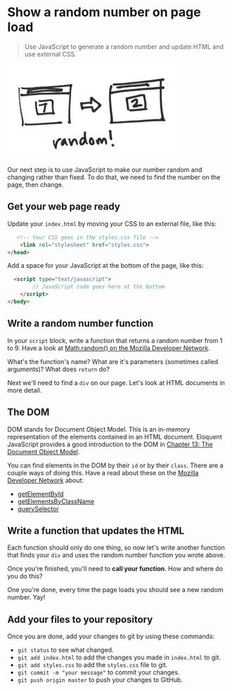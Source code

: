 # Show a random number on page load

> Use JavaScript to generate a random number and update HTML and use external CSS.

![](./img/2.jpg)

Our next step is to use JavaScript to make our number random and changing rather than fixed. To do that, we need to find the number on the page, then change.

## Get your web page ready

Update your `index.html` by moving your CSS to an external file, like this:

```html
   <!-- Your CSS goes in the styles.css file -->
	<link rel="stylesheet" href="styles.css">
</head>
```

Add a space for your JavaScript at the bottom of the page, like this:

```html
  <script type="text/javascript">
		// JavaScript code goes here at the bottom
	</script>
</body>
```

## Write a random number function

In your `script` block, write a function that returns a random number from 1 to 9. Have a look at [Math.random() on the Mozilla Developer Network](https://developer.mozilla.org/en-US/docs/Web/JavaScript/Reference/Global_Objects/Math/random).

What's the function's name? What are it's parameters (sometimes called arguments)? What does `return` do?

Next we'll need to find a `div` on our page. Let's look at HTML documents in more detail.

## The DOM

DOM stands for Document Object Model. This is an in-memory representation of the elements contained in an HTML document. Eloquent JavaScript provides a good introduction to the DOM in [Chapter 13: The Document Object Model](http://eloquentjavascript.net/13_dom.html).

You can find elements in the DOM by their `id` or by their `class`. There are a couple ways of doing this. Have a read about these on the [Mozilla Developer Network](https://developer.mozilla.org/en-US/) about:

* [getElementById](https://developer.mozilla.org/en-US/docs/Web/API/Document/getElementById)
* [getElementsByClassName](https://developer.mozilla.org/en-US/docs/Web/API/Document/getElementsByClassName)
* [querySelector](https://developer.mozilla.org/en-US/docs/Web/API/Document/querySelector)

## Write a function that updates the HTML

Each function should only do one thing, so now let's write another function that finds your `div` and uses the random number function you wrote above.

Once you're finished, you'll need to **call your function**. How and where do you do this?

One you're done, every time the page loads you should see a new random number. Yay!

## Add your files to your repository

Once you are done, add your changes to git by using these commands:

* `git status` to see what changed.
* `git add index.html` to add the changes you made in `index.html` to git.
* `git add styles.css` to add the `styles.css` file to git.
* `git commit -m "your message"` to commit your changes.
* `git push origin master` to push your changes to GitHub.

